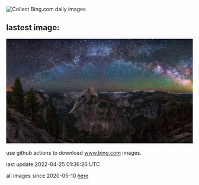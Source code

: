 ![Collect Bing.com daily images](https://github.com/counter2015/bing-daily-images/workflows/Collect%20Bing.com%20daily%20images/badge.svg)
## lastest image:
![](images/YosemiteNightSky.jpg)

use github actions to download www.bing.com images.

last update:2022-04-25 01:36:26 UTC

all images since 2020-05-10 [here](https://github.com/counter2015/bing-daily-images/tree/master/images) 
